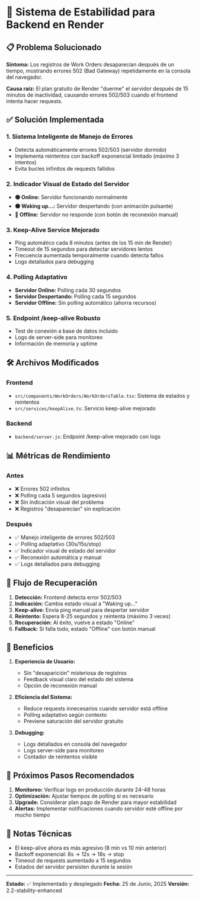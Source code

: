 # 🔧 Sistema de Estabilidad para Backend en Render

## 📋 Problema Solucionado

**Síntoma:** Los registros de Work Orders desaparecían después de un tiempo, mostrando errores 502 (Bad Gateway) repetidamente en la consola del navegador.

**Causa raíz:** El plan gratuito de Render "duerme" el servidor después de 15 minutos de inactividad, causando errores 502/503 cuando el frontend intenta hacer requests.

## ✅ Solución Implementada

### 1. **Sistema Inteligente de Manejo de Errores**
- Detecta automáticamente errores 502/503 (servidor dormido)
- Implementa reintentos con backoff exponencial limitado (máximo 3 intentos)
- Evita bucles infinitos de requests fallidos

### 2. **Indicador Visual de Estado del Servidor**
- **🟢 Online:** Servidor funcionando normalmente
- **🟠 Waking up...:** Servidor despertando (con animación pulsante)
- **🔴 Offline:** Servidor no responde (con botón de reconexión manual)

### 3. **Keep-Alive Service Mejorado**
- Ping automático cada 8 minutos (antes de los 15 min de Render)
- Timeout de 15 segundos para detectar servidores lentos
- Frecuencia aumentada temporalmente cuando detecta fallos
- Logs detallados para debugging

### 4. **Polling Adaptativo**
- **Servidor Online:** Polling cada 30 segundos
- **Servidor Despertando:** Polling cada 15 segundos
- **Servidor Offline:** Sin polling automático (ahorra recursos)

### 5. **Endpoint /keep-alive Robusto**
- Test de conexión a base de datos incluido
- Logs de server-side para monitoreo
- Información de memoria y uptime

## 🛠️ Archivos Modificados

### Frontend
- `src/components/WorkOrders/WorkOrdersTable.tsx`: Sistema de estados y reintentos
- `src/services/keepAlive.ts`: Servicio keep-alive mejorado

### Backend
- `backend/server.js`: Endpoint /keep-alive mejorado con logs

## 📊 Métricas de Rendimiento

### Antes
- ❌ Errores 502 infinitos
- ❌ Polling cada 5 segundos (agresivo)
- ❌ Sin indicación visual del problema
- ❌ Registros "desaparecían" sin explicación

### Después
- ✅ Manejo inteligente de errores 502/503
- ✅ Polling adaptativo (30s/15s/stop)
- ✅ Indicador visual de estado del servidor
- ✅ Reconexión automática y manual
- ✅ Logs detallados para debugging

## 🔄 Flujo de Recuperación

1. **Detección:** Frontend detecta error 502/503
2. **Indicación:** Cambia estado visual a "Waking up..."
3. **Keep-alive:** Envía ping manual para despertar servidor
4. **Reintento:** Espera 8-25 segundos y reintenta (máximo 3 veces)
5. **Recuperación:** Al éxito, vuelve a estado "Online"
6. **Fallback:** Si falla todo, estado "Offline" con botón manual

## 🎯 Beneficios

1. **Experiencia de Usuario:**
   - Sin "desaparición" misteriosa de registros
   - Feedback visual claro del estado del sistema
   - Opción de reconexión manual

2. **Eficiencia del Sistema:**
   - Reduce requests innecesarios cuando servidor está offline
   - Polling adaptativo según contexto
   - Previene saturación del servidor gratuito

3. **Debugging:**
   - Logs detallados en consola del navegador
   - Logs server-side para monitoreo
   - Contador de reintentos visible

## 🚀 Próximos Pasos Recomendados

1. **Monitoreo:** Verificar logs en producción durante 24-48 horas
2. **Optimización:** Ajustar tiempos de polling si es necesario
3. **Upgrade:** Considerar plan pago de Render para mayor estabilidad
4. **Alertas:** Implementar notificaciones cuando servidor esté offline por mucho tiempo

## 📝 Notas Técnicas

- El keep-alive ahora es más agresivo (8 min vs 10 min anterior)
- Backoff exponencial: 8s → 12s → 18s → stop
- Timeout de requests aumentado a 15 segundos
- Estados del servidor persisten durante la sesión

---

**Estado:** ✅ Implementado y desplegado
**Fecha:** 25 de Junio, 2025
**Versión:** 2.2-stability-enhanced
